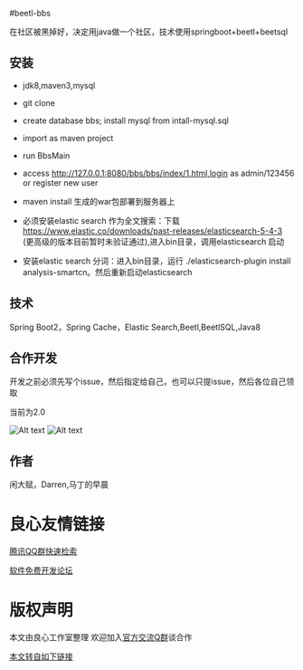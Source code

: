 #beetl-bbs

在社区被黑掉好，决定用java做一个社区，技术使用springboot+beetl+beetsql

## 安装

* jdk8,maven3,mysql

* git clone 

* create database bbs; install mysql from intall-mysql.sql

* import as maven project

* run BbsMain

* access  http://127.0.0.1:8080/bbs/bbs/index/1.html,login as admin/123456 or register new user

* maven install  生成的war包部署到服务器上

* 必须安装elastic search 作为全文搜索：下载 https://www.elastic.co/downloads/past-releases/elasticsearch-5-4-3 (更高级的版本目前暂时未验证通过),进入bin目录，调用elasticsearch 启动

* 安装elastic search 分词：进入bin目录，运行 ./elasticsearch-plugin install  analysis-smartcn。然后重新启动elasticsearch






## 技术

Spring Boot2，Spring Cache，Elastic Search,Beetl,BeetlSQL,Java8

## 合作开发

开发之前必须先写个issue，然后指定给自己，也可以只提issue，然后各位自己领取


当前为2.0

![Alt text](show.png)
![Alt text](show2.png)

## 作者

闲大赋，Darren,马丁的早晨



 # 良心友情链接

[腾讯QQ群快速检索](http://u.720life.cn/s/8cf73f7c)

[软件免费开发论坛](http://u.720life.cn/s/bbb01dc0)

# 版权声明 

本文由良心工作室整理 欢迎加入[官方交流Q群](https://u.720life.cn/s/f2316816)谈合作

[本文转自如下链接](http://u.720life.cn/g/2e71d0f0a5c601172267ba20d3a43c6e92791ec89f4ae68ae11e59ed6ea1228940a5daec5cddb26d2267730ee0f94a591f222426b5c123f13a312244f546ffb7)
